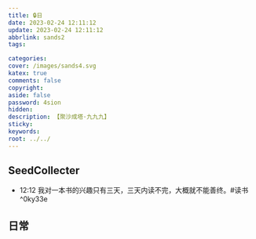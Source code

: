 ```yaml
---
title: 🔒日
date: 2023-02-24 12:11:12
update: 2023-02-24 12:11:12
abbrlink: sands2
tags:

categories:
cover: /images/sands4.svg
katex: true
comments: false
copyright:
aside: false
password: 4sion
hidden:
description: 【聚沙成塔·九九九】 
sticky: 
keywords:
root: ../../
---
```


## SeedCollecter
- 12:12 我对一本书的兴趣只有三天，三天内读不完，大概就不能善终。#读书  ^0ky33e


## 日常
